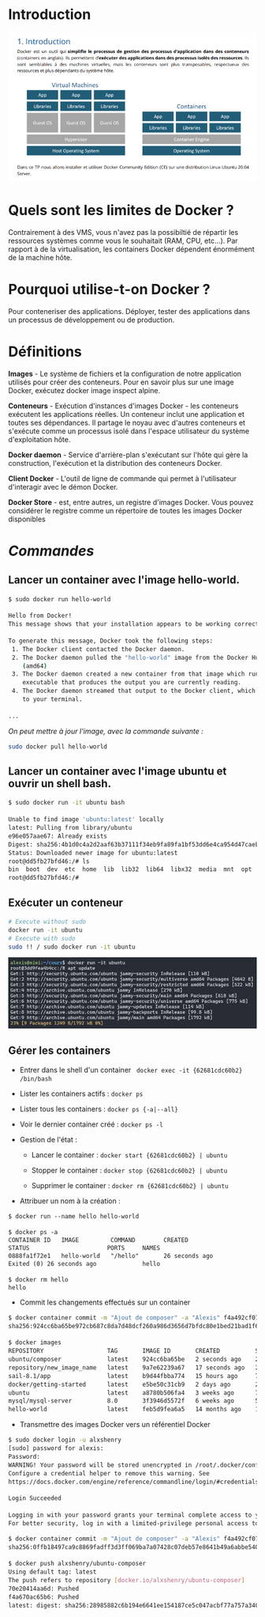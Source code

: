 # Introduction

<img src="src/screen_intro.png" alt="Introduction Docker">

# Quels sont les limites de Docker ?

Contrairement à des VMS, vous n'avez pas la possibiltié de répartir les ressources systèmes comme vous le souhaitait (RAM, CPU, etc...).
Par rapport à de la virtualisation, les containers Docker dépendent énormément de la machine hôte.

# Pourquoi utilise-t-on Docker ?

Pour conteneriser des applications. Déployer, tester des applications dans un processus de développement ou de production.

# Définitions

**Images** - Le système de fichiers et la configuration de notre application utilisés pour créer des conteneurs. Pour en savoir plus sur une image Docker, exécutez docker image inspect alpine.

**Conteneurs** - Exécution d'instances d'images Docker - les conteneurs exécutent les applications réelles. Un conteneur inclut une application et toutes ses dépendances. Il partage le noyau avec d'autres conteneurs et
s'exécute comme un processus isolé dans l'espace utilisateur du système d'exploitation hôte.

**Docker daemon** - Service d'arrière-plan s'exécutant sur l'hôte qui gère la construction, l'exécution et la distribution des conteneurs Docker.

**Client Docker** - L'outil de ligne de commande qui permet à l'utilisateur d'interagir avec le démon Docker.

**Docker Store** - est, entre autres, un registre d'images Docker. Vous pouvez considérer le registre comme un répertoire de toutes les images Docker disponibles

# *Commandes*

## Lancer un container avec l'image hello-world.

```bash
$ sudo docker run hello-world

Hello from Docker!
This message shows that your installation appears to be working correctly.

To generate this message, Docker took the following steps:
 1. The Docker client contacted the Docker daemon.
 2. The Docker daemon pulled the "hello-world" image from the Docker Hub.
    (amd64)
 3. The Docker daemon created a new container from that image which runs the
    executable that produces the output you are currently reading.
 4. The Docker daemon streamed that output to the Docker client, which sent it
    to your terminal.

...
```
*On peut mettre à jour l'image, avec la commande suivante :*

```bash
sudo docker pull hello-world
```

## Lancer un container avec l'image ubuntu et ouvrir un shell bash.

```bash
$ sudo docker run -it ubuntu bash

Unable to find image 'ubuntu:latest' locally
latest: Pulling from library/ubuntu
e96e057aae67: Already exists
Digest: sha256:4b1d0c4a2d2aaf63b37111f34eb9fa89fa1bf53dd6e4ca954d47caebca4005c2
Status: Downloaded newer image for ubuntu:latest
root@dd5fb27bfd46:/# ls
bin  boot  dev  etc  home  lib  lib32  lib64  libx32  media  mnt  opt  proc  root  run  sbin  srv  sys  tmp  usr  var
root@dd5fb27bfd46:/#
```

## Exécuter un conteneur

```bash
# Execute without sudo
docker run -it ubuntu
# Execute with sudo
sudo !! / sudo docker run -it ubuntu
```

<img src="src/itupdate.png">

## Gérer les containers

- Entrer dans le shell d'un container ` docker exec -it {62681cdc60b2} /bin/bash`

- Lister les containers actifs : `docker ps`

- Lister tous les containers : `docker ps {-a|--all}`

- Voir le dernier container créé : `docker ps -l`

- Gestion de l'état :

   - Lancer le container : `docker start {62681cdc60b2} | ubuntu`

   - Stopper le container : `docker stop {62681cdc60b2} | ubuntu`

   - Supprimer le container : `docker rm {62681cdc60b2} | ubuntu`

- Attribuer un nom à la création : 

```
$ docker run --name hello hello-world

$ docker ps -a
CONTAINER ID   IMAGE         COMMAND        CREATED              STATUS                      PORTS     NAMES
0888fa1f72e1   hello-world   "/hello"       26 seconds ago       Exited (0) 26 seconds ago             hello

$ docker rm hello
hello
```

- Commit les changements effectués sur un container

```bash
$ docker container commit -m "Ajout de composer" -a "Alexis" f4a492cf0718 ubuntu/composer
sha256:924cc6ba65be972cb687c8da7d48dcf260a986d3656d7bfdc80e1bed21bad1f6

$ docker images
REPOSITORY                  TAG       IMAGE ID       CREATED          SIZE
ubuntu/composer             latest    924cc6ba65be   2 seconds ago    263MB
repository/new_image_name   latest    9a7e62239a67   17 seconds ago   263MB
sail-8.1/app                latest    b9d44fbba774   15 hours ago     769MB
docker/getting-started      latest    e5be50c31cb9   2 days ago       29.8MB
ubuntu                      latest    a8780b506fa4   3 weeks ago      77.8MB
mysql/mysql-server          8.0       3f3946d5572f   6 weeks ago      517MB
hello-world                 latest    feb5d9fea6a5   14 months ago    13.3kB
```

- Transmettre des images Docker vers un référentiel Docker

```bash
$ sudo docker login -u alxshenry
[sudo] password for alexis:
Password:
WARNING! Your password will be stored unencrypted in /root/.docker/config.json.
Configure a credential helper to remove this warning. See
https://docs.docker.com/engine/reference/commandline/login/#credentials-store

Login Succeeded

Logging in with your password grants your terminal complete access to your account.
For better security, log in with a limited-privilege personal access token. Learn more at https://docs.docker.com/go/access-tokens/
```

```bash
$ docker container commit -m "Ajout de composer" -a "Alexis" f4a492cf0718 alxshenry/ubuntu-composer
sha256:0ffb18497ca9c8869fadff3d3ff069ba7a07428c07deb57e8641b49a6abbe540

$ docker push alxshenry/ubuntu-composer
Using default tag: latest
The push refers to repository [docker.io/alxshenry/ubuntu-composer]
70e20414aa6d: Pushed
f4a670ac65b6: Pushed
latest: digest: sha256:28985882c6b194e6641ee154187ce5c047acbf77a757a340e05e36c6d026b791 size: 741
```